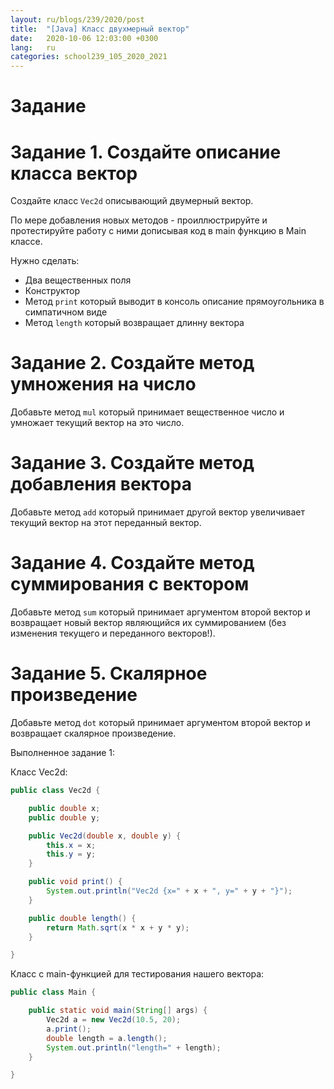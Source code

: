 ```yaml
---
layout: ru/blogs/239/2020/post
title:  "[Java] Класс двухмерный вектор"
date:   2020-10-06 12:03:00 +0300
lang:   ru
categories: school239_105_2020_2021
---
```


Задание
=========

Задание 1. Создайте описание класса вектор
=========

Создайте класс ```Vec2d``` описывающий двумерный вектор.

По мере добавления новых методов - проиллюстрируйте и протестируйте работу с ними дописывая код в main функцию в Main классе.

Нужно сделать:

 - Два вещественных поля
 - Конструктор
 - Метод ```print``` который выводит в консоль описание прямоугольника в симпатичном виде
 - Метод ```length``` который возвращает длинну вектора

Задание 2. Создайте метод умножения на число
=============

Добавьте метод ```mul``` который принимает вещественное число и умножает текущий вектор на это число.

Задание 3. Создайте метод добавления вектора
=========

Добавьте метод ```add``` который принимает другой вектор увеличивает текущий вектор на этот переданный вектор.

Задание 4. Создайте метод суммирования с вектором
=========

Добавьте метод ```sum``` который принимает аргументом второй вектор и возвращает новый вектор являющийся их суммированием (без изменения текущего и переданного векторов!).

Задание 5. Скалярное произведение
=========

Добавьте метод ```dot``` который принимает аргументом второй вектор и возвращает скалярное произведение.

Выполненное задание 1:

Класс Vec2d:

```java
public class Vec2d {

    public double x;
    public double y;

    public Vec2d(double x, double y) {
        this.x = x;
        this.y = y;
    }

    public void print() {
        System.out.println("Vec2d {x=" + x + ", y=" + y + "}");
    }

    public double length() {
        return Math.sqrt(x * x + y * y);
    }

}
```

Класс с main-функцией для тестирования нашего вектора:

```java
public class Main {

    public static void main(String[] args) {
        Vec2d a = new Vec2d(10.5, 20);
        a.print();
        double length = a.length();
        System.out.println("length=" + length);
    }

}
```
